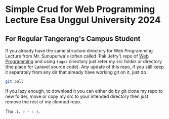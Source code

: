 # Simple Crud for Web Programming Lecture Esa Unggul University 2024
## For Regular Tangerang's Campus Student
If you already have the same structure directory for Web Programming Lecture from Mr. Sunupurwa's (often called 'Pak Jefry') repo of [Web Programming](https://github.com/djambred/pemrograman_web/tree/main/tugas) and using ```tugas``` directory just refer my src folder or directory (the place for Laravel source code). Any update of this repo, if you still keep it separately from any dir that already have working git on it, just do :
```bash 
git pull
``` 

If you lazy enough, to download it you can either do by git clone my repo to new folder, move or copy my src to your intended directory then just remove the rest of my clonned repo.

Thx `⸜(｡ ˃ ᵕ ˂ )⸝`



